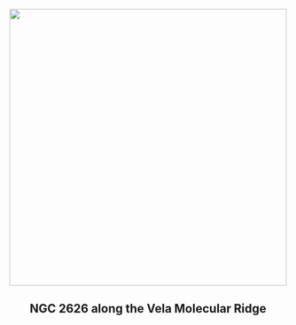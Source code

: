 
<p align="center"><img src="https://apod.nasa.gov/apod/image/2302/NGC_2626_CDK_700_II_20_Jan_2023_1024.jpg" width="500" height="500"></p>
<h2 align="center"> NGC 2626 along the Vela Molecular Ridge </h2>
